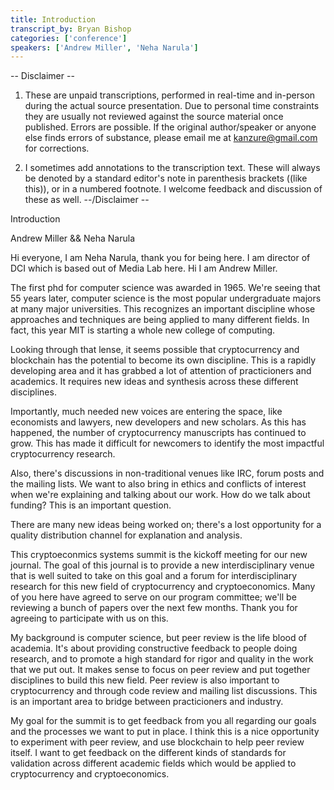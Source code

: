 ```yaml
---
title: Introduction
transcript_by: Bryan Bishop
categories: ['conference']
speakers: ['Andrew Miller', 'Neha Narula']
---
```


-- Disclaimer --
1.  These are unpaid transcriptions, performed in real-time and in-person during the actual source presentation. Due to personal time constraints they are usually not reviewed against the source material once published. Errors are possible. If the original author/speaker or anyone else finds errors of substance, please email me at kanzure@gmail.com for corrections.

2.  I sometimes add annotations to the transcription text. These will always be denoted by a standard editor's note in parenthesis brackets ((like this)), or in a numbered footnote. I welcome feedback and discussion of these as well.
--/Disclaimer --

Introduction

Andrew Miller && Neha Narula

Hi everyone, I am Neha Narula, thank you for being here. I am director of DCI which is based out of Media Lab here. Hi I am Andrew Miller.

The first phd for computer science was awarded in 1965. We're seeing that 55 years later, computer science is the most popular undergraduate majors at many major universities. This recognizes an important discipline whose approaches and techniques are being applied to many different fields. In fact, this year MIT is starting a whole new college of computing.

Looking through that lense, it seems possible that cryptocurrency and blockchain has the potential to become its own discipline. This is a rapidly developing area and it has grabbed a lot of attention of practicioners and academics. It requires new ideas and synthesis across these different disciplines.

Importantly, much needed new voices are entering the space, like economists and lawyers, new developers and new scholars. As this has happened, the number of cryptocurrency manuscripts has continued to grow. This has made it difficult for newcomers to identify the most impactful cryptocurrency research.

Also, there's discussions in non-traditional venues like IRC, forum posts and the mailing lists. We want to also bring in ethics and conflicts of interest when we're explaining and talking about our work. How do we talk about funding? This is an important question.

There are many new ideas being worked on; there's a lost opportunity for a quality distribution channel for explanation and analysis.

This cryptoeconmics systems summit is the kickoff meeting for our new journal. The goal of this journal is to provide a new interdisciplinary venue that is well suited to take on this goal and a forum for interdisciplinary research for this new field of cryptocurrency and cryptoeconomics. Many of you here have agreed to serve on our program committee; we'll be reviewing a bunch of papers over the next few months. Thank you for agreeing to participate with us on this.

My background is computer science, but peer review is the life blood of academia. It's about providing constructive feedback to people doing research, and to promote a high standard for rigor and quality in the work that we put out. It makes sense to focus on peer review and put together disciplines to build this new field. Peer review is also important to cryptocurrency and through code review and mailing list discussions. This is an important area to bridge between practicioners and industry.

My goal for the summit is to get feedback from you all regarding our goals and the processes we want to put in place. I think this is a nice opportunity to experiment with peer review, and use blockchain to help peer review itself. I want to get feedback on the different kinds of standards for validation across different academic fields which would be applied to cryptocurrency and cryptoeconomics.

